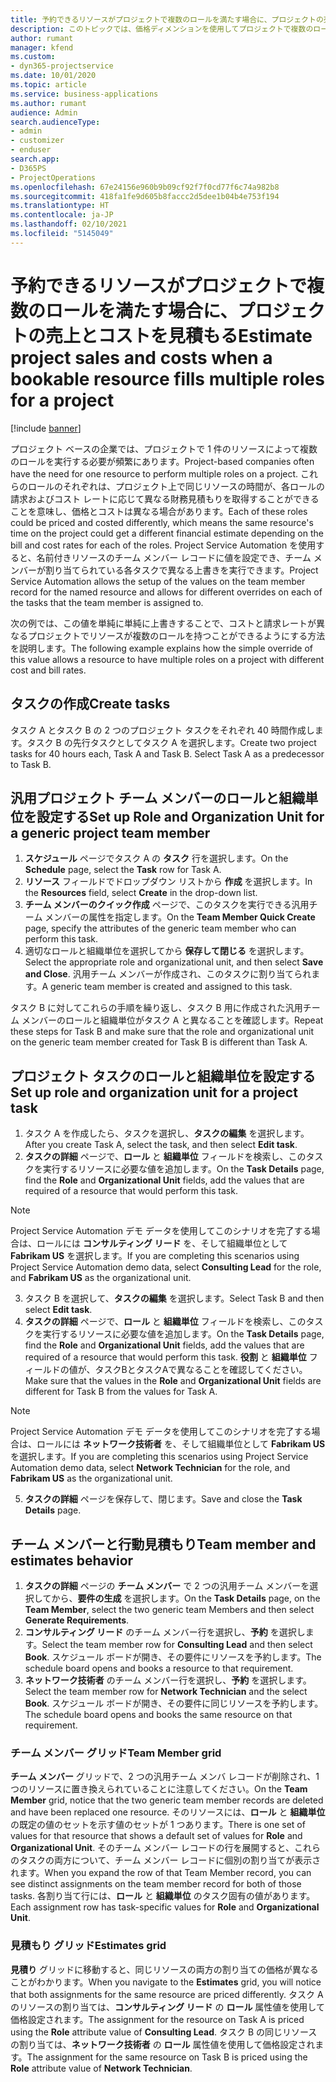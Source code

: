 ```yaml
---
title: 予約できるリソースがプロジェクトで複数のロールを満たす場合に、プロジェクトの売上とコストを見積もる
description: このトピックでは、価格ディメンションを使用してプロジェクトで複数のロールを満たすリソースの価格とコストをサポートできる方法に関する情報を提供します。
author: rumant
manager: kfend
ms.custom:
- dyn365-projectservice
ms.date: 10/01/2020
ms.topic: article
ms.service: business-applications
ms.author: rumant
audience: Admin
search.audienceType:
- admin
- customizer
- enduser
search.app:
- D365PS
- ProjectOperations
ms.openlocfilehash: 67e24156e960b9b09cf92f7f0cd77f6c74a982b8
ms.sourcegitcommit: 418fa1fe9d605b8faccc2d5dee1b04b4e753f194
ms.translationtype: HT
ms.contentlocale: ja-JP
ms.lasthandoff: 02/10/2021
ms.locfileid: "5145049"
---
```

# <a name="estimate-project-sales-and-costs-when-a-bookable-resource-fills-multiple-roles-for-a-project"></a><span data-ttu-id="5f78a-103">予約できるリソースがプロジェクトで複数のロールを満たす場合に、プロジェクトの売上とコストを見積もる</span><span class="sxs-lookup"><span data-stu-id="5f78a-103">Estimate project sales and costs when a bookable resource fills multiple roles for a project</span></span> 

[!include [banner](../includes/psa-now-project-operations.md)]

<span data-ttu-id="5f78a-104">プロジェクト ベースの企業では、プロジェクトで 1 件のリソースによって複数のロールを実行する必要が頻繁にあります。</span><span class="sxs-lookup"><span data-stu-id="5f78a-104">Project-based companies often have the need for one resource to perform multiple roles on a project.</span></span> <span data-ttu-id="5f78a-105">これらのロールのそれぞれは、プロジェクト上で同じリソースの時間が、各ロールの請求およびコスト レートに応じて異なる財務見積もりを取得することができることを意味し、価格とコストは異なる場合があります。</span><span class="sxs-lookup"><span data-stu-id="5f78a-105">Each of these roles could be priced and costed differently, which means the same resource's time on the project could get a different financial estimate depending on the bill and cost rates for each of the roles.</span></span> <span data-ttu-id="5f78a-106">Project Service Automation を使用すると、名前付きリソースのチーム メンバー レコードに値を設定でき、チーム メンバーが割り当てられている各タスクで異なる上書きを実行できます。</span><span class="sxs-lookup"><span data-stu-id="5f78a-106">Project Service Automation allows the setup of the values on the team member record for the named resource and allows for different overrides on each of the tasks that the team member is assigned to.</span></span>

<span data-ttu-id="5f78a-107">次の例では、この値を単純に単純に上書きすることで、コストと請求レートが異なるプロジェクトでリソースが複数のロールを持つことができるようにする方法を説明します。</span><span class="sxs-lookup"><span data-stu-id="5f78a-107">The following example  explains how the simple override of this value allows a resource to have multiple roles on a project with different cost and bill rates.</span></span>

## <a name="create-tasks"></a><span data-ttu-id="5f78a-108">タスクの作成</span><span class="sxs-lookup"><span data-stu-id="5f78a-108">Create tasks</span></span>
<span data-ttu-id="5f78a-109">タスク A とタスク B の 2 つのプロジェクト タスクをそれぞれ 40 時間作成します。タスク B の先行タスクとしてタスク A を選択します。</span><span class="sxs-lookup"><span data-stu-id="5f78a-109">Create two project tasks for 40 hours each, Task A and Task B. Select Task A as a predecessor to Task B.</span></span>

## <a name="set-up-role-and-organization-unit-for-a-generic-project-team-member"></a><span data-ttu-id="5f78a-110">汎用プロジェクト チーム メンバーのロールと組織単位を設定する</span><span class="sxs-lookup"><span data-stu-id="5f78a-110">Set up Role and Organization Unit for a generic project team member</span></span>

1. <span data-ttu-id="5f78a-111">**スケジュール** ページでタスク A の **タスク** 行を選択します。</span><span class="sxs-lookup"><span data-stu-id="5f78a-111">On the **Schedule** page, select the **Task** row for Task A.</span></span> 
2. <span data-ttu-id="5f78a-112">**リソース** フィールドでドロップダウン リストから **作成** を選択します。</span><span class="sxs-lookup"><span data-stu-id="5f78a-112">In the **Resources** field, select **Create** in the drop-down list.</span></span>
3. <span data-ttu-id="5f78a-113">**チーム メンバーのクイック作成** ページで、このタスクを実行できる汎用チーム メンバーの属性を指定します。</span><span class="sxs-lookup"><span data-stu-id="5f78a-113">On the **Team Member Quick Create** page, specify the attributes of the generic team member who can perform this task.</span></span>
4. <span data-ttu-id="5f78a-114">適切なロールと組織単位を選択してから **保存して閉じる** を選択します。</span><span class="sxs-lookup"><span data-stu-id="5f78a-114">Select the appropriate role and organizational unit, and then select **Save and Close**.</span></span> <span data-ttu-id="5f78a-115">汎用チーム メンバーが作成され、このタスクに割り当てられます。</span><span class="sxs-lookup"><span data-stu-id="5f78a-115">A generic team member is created and assigned to this task.</span></span> 

<span data-ttu-id="5f78a-116">タスク B に対してこれらの手順を繰り返し、タスク B 用に作成された汎用チーム メンバーのロールと組織単位がタスク A と異なることを確認します。</span><span class="sxs-lookup"><span data-stu-id="5f78a-116">Repeat these steps for Task B and make sure that the role and organizational unit on the generic team member created for Task B is different than Task A.</span></span> 

## <a name="set-up-role-and-organization-unit-for-a-project-task"></a><span data-ttu-id="5f78a-117">プロジェクト タスクのロールと組織単位を設定する</span><span class="sxs-lookup"><span data-stu-id="5f78a-117">Set up role and organization unit for a project task</span></span>

1. <span data-ttu-id="5f78a-118">タスク A を作成したら、タスクを選択し、**タスクの編集** を選択します。</span><span class="sxs-lookup"><span data-stu-id="5f78a-118">After you create Task A, select the task, and then select **Edit task**.</span></span>
2. <span data-ttu-id="5f78a-119">**タスクの詳細** ページで、**ロール** と **組織単位** フィールドを検索し、このタスクを実行するリソースに必要な値を追加します。</span><span class="sxs-lookup"><span data-stu-id="5f78a-119">On the **Task Details** page, find the **Role** and **Organizational Unit** fields, add the values that are required of a resource that would perform this task.</span></span> 

  > [!NOTE]
  > <span data-ttu-id="5f78a-120">Project Service Automation デモ データを使用してこのシナリオを完了する場合は、ロールには **コンサルティング リード** を、そして組織単位として **Fabrikam US** を選択します。</span><span class="sxs-lookup"><span data-stu-id="5f78a-120">If you are completing this scenarios using Project Service Automation demo data, select **Consulting Lead** for the role, and **Fabrikam US** as the organizational unit.</span></span>

3. <span data-ttu-id="5f78a-121">タスク B を選択して、**タスクの編集** を選択します。</span><span class="sxs-lookup"><span data-stu-id="5f78a-121">Select Task B and then select **Edit task**.</span></span>
4. <span data-ttu-id="5f78a-122">**タスクの詳細** ページで、**ロール** と **組織単位** フィールドを検索し、このタスクを実行するリソースに必要な値を追加します。</span><span class="sxs-lookup"><span data-stu-id="5f78a-122">On the **Task Details** page, find the **Role** and **Organizational Unit** fields, add the values that are required of a resource that would perform this task.</span></span> <span data-ttu-id="5f78a-123">**役割** と **組織単位** フィールドの値が、タスクBとタスクAで異なることを確認してください。</span><span class="sxs-lookup"><span data-stu-id="5f78a-123">Make sure that the values in the **Role** and **Organizational Unit** fields are different for Task B from the values for Task A.</span></span> 

  > [!NOTE]
  > <span data-ttu-id="5f78a-124">Project Service Automation デモ データを使用してこのシナリオを完了する場合は、ロールには **ネットワーク技術者** を、そして組織単位として **Fabrikam US** を選択します。</span><span class="sxs-lookup"><span data-stu-id="5f78a-124">If you are completing this scenarios using Project Service Automation demo data, select **Network Technician** for the role, and **Fabrikam US** as the organizational unit.</span></span>

5. <span data-ttu-id="5f78a-125">**タスクの詳細** ページを保存して、閉じます。</span><span class="sxs-lookup"><span data-stu-id="5f78a-125">Save and close the **Task Details** page.</span></span> 

## <a name="team-member-and-estimates-behavior"></a><span data-ttu-id="5f78a-126">チーム メンバーと行動見積もり</span><span class="sxs-lookup"><span data-stu-id="5f78a-126">Team member and estimates behavior</span></span> 

1. <span data-ttu-id="5f78a-127">**タスクの詳細** ページの **チーム メンバー** で 2 つの汎用チーム メンバーを選択してから、**要件の生成** を選択します。</span><span class="sxs-lookup"><span data-stu-id="5f78a-127">On the **Task Details** page, on the **Team Member**, select the two generic team Members and then select **Generate Requirements**.</span></span> 
2. <span data-ttu-id="5f78a-128">**コンサルティング リード** のチーム メンバー行を選択し、**予約** を選択します。</span><span class="sxs-lookup"><span data-stu-id="5f78a-128">Select the team member row for **Consulting Lead** and then select **Book**.</span></span> <span data-ttu-id="5f78a-129">スケジュール ボードが開き、その要件にリソースを予約します。</span><span class="sxs-lookup"><span data-stu-id="5f78a-129">The schedule board opens and books a resource to that requirement.</span></span>
3. <span data-ttu-id="5f78a-130">**ネットワーク技術者** のチーム メンバー行を選択し、**予約** を選択します。</span><span class="sxs-lookup"><span data-stu-id="5f78a-130">Select the team member row for **Network Technician** and the select **Book**.</span></span> <span data-ttu-id="5f78a-131">スケジュール ボードが開き、その要件に同じリソースを予約します。</span><span class="sxs-lookup"><span data-stu-id="5f78a-131">The schedule board opens and books the same resource on that requirement.</span></span>

### <a name="team-member-grid"></a><span data-ttu-id="5f78a-132">チーム メンバー グリッド</span><span class="sxs-lookup"><span data-stu-id="5f78a-132">Team Member grid</span></span> 
<span data-ttu-id="5f78a-133">**チーム メンバー** グリッドで、2 つの汎用チーム メンバ レコードが削除され、1 つのリソースに置き換えられていることに注意してください。</span><span class="sxs-lookup"><span data-stu-id="5f78a-133">On the **Team Member** grid, notice that the two generic team member records are deleted and have been replaced one resource.</span></span> <span data-ttu-id="5f78a-134">そのリソースには、**ロール** と **組織単位** の既定の値のセットを示す値のセットが 1 つあります。</span><span class="sxs-lookup"><span data-stu-id="5f78a-134">There is one set of values for that resource that shows a default set of values for **Role** and **Organizational Unit**.</span></span>
<span data-ttu-id="5f78a-135">そのチーム メンバー レコードの行を展開すると、これらのタスクの両方について、チーム メンバー レコードに個別の割り当てが表示されます。</span><span class="sxs-lookup"><span data-stu-id="5f78a-135">When you expand the row of that Team Member record, you can see distinct assignments on the team member record for both of those tasks.</span></span> <span data-ttu-id="5f78a-136">各割り当て行には、**ロール** と **組織単位** のタスク固有の値があります。</span><span class="sxs-lookup"><span data-stu-id="5f78a-136">Each assignment row has task-specific values for **Role** and **Organizational Unit**.</span></span> 

### <a name="estimates-grid"></a><span data-ttu-id="5f78a-137">見積もり グリッド</span><span class="sxs-lookup"><span data-stu-id="5f78a-137">Estimates grid</span></span> 
<span data-ttu-id="5f78a-138">**見積り** グリッドに移動すると、同じリソースの両方の割り当ての価格が異なることがわかります。</span><span class="sxs-lookup"><span data-stu-id="5f78a-138">When you navigate to the **Estimates** grid, you will notice that both assignments for the same resource are priced differently.</span></span>
<span data-ttu-id="5f78a-139">タスク A のリソースの割り当ては、**コンサルティング リード** の **ロール** 属性値を使用して価格設定されます。</span><span class="sxs-lookup"><span data-stu-id="5f78a-139">The assignment for the resource on Task A is priced using the **Role** attribute value of **Consulting Lead**.</span></span> <span data-ttu-id="5f78a-140">タスク B の同じリソースの割り当ては、**ネットワーク技術者** の **ロール** 属性値を使用して価格設定されます。</span><span class="sxs-lookup"><span data-stu-id="5f78a-140">The assignment for the same resource on Task B is priced using the **Role** attribute value of **Network Technician**.</span></span>

